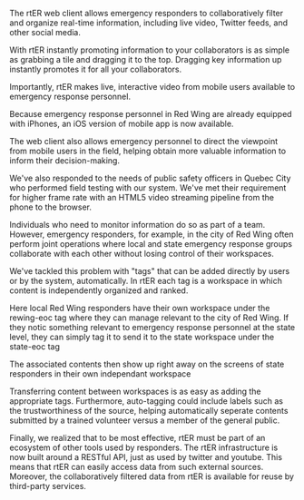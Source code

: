 The rtER web client allows emergency responders to collaboratively filter and organize real-time information, including live video, Twitter feeds, and other social media. 

With rtER instantly promoting information to your collaborators is as simple as grabbing a tile and dragging it to the top.
Dragging key information up instantly promotes it for all your collaborators. 

Importantly, rtER makes live, interactive video from mobile users available to emergency response personnel. 

Because emergency response personnel in Red Wing are already equipped with iPhones, an iOS version of mobile app is now available.

The web client also allows emergency personnel to direct the viewpoint from mobile users in the field, helping obtain more valuable information to inform their decision-making.

We've also responded to the needs of public safety officers in Quebec City who performed field testing with our system. We've met their requirement for higher frame rate with an HTML5 video streaming pipeline from the phone to the browser.

Individuals who need to monitor information do so as part of a team. However, emergency responders, for example, in the city of Red Wing often perform joint operations where local and state emergency response groups collaborate with each other without losing control of their workspaces.

We've tackled  this problem with "tags" that can be added directly by users or by the system, automatically. In rtER each tag is a workspace in which content is independently organized and ranked.

Here local Red Wing responders have their own workspace under the rewing-eoc tag where they can manage relevant to the city  of Red Wing. If they notic  something relevant to emergency response personnel at the state level, they can simply tag it to send it to the state workspace under the state-eoc tag

The associated contents then show up right away on the screens of state responders in their own independant workspace
 
Transferring content between workspaces is as easy as adding the appropriate tags.  Furthermore, auto-tagging could include labels such as the trustworthiness of the source, helping automatically seperate contents submitted by a trained volunteer versus a member of the general public.

Finally, we realized that to be most effective, rtER  must be part of an ecosystem of other tools used by responders. The rtER infrastructure is now built around a RESTful API, just as used by twitter and youtube. This means that rtER can easily access data from such external sources.  Moreover, the collaboratively filtered data from rtER is available for reuse by third-party services.